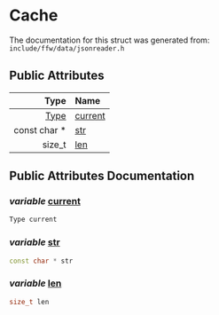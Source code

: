 Cache
===================================


The documentation for this struct was generated from: `include/ffw/data/jsonreader.h`



## Public Attributes

| Type | Name |
| -------: | :------- |
|  [Type](ffw_JsonReader.html#5dda529f) | [current](#6317a6ab) |
|  const char * | [str](#2d56bf9a) |
|  size_t | [len](#2b84a9db) |


## Public Attributes Documentation

### _variable_ <a id="6317a6ab" href="#6317a6ab">current</a>

```cpp
Type current
```



### _variable_ <a id="2d56bf9a" href="#2d56bf9a">str</a>

```cpp
const char * str
```



### _variable_ <a id="2b84a9db" href="#2b84a9db">len</a>

```cpp
size_t len
```





